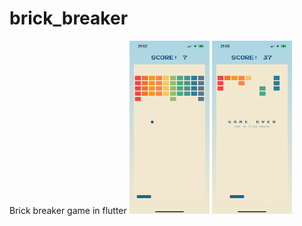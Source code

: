 # brick_breaker

Brick breaker game in flutter
<img src="image_folder/IMG_9153.png" width="128" />
<img src="image_folder/IMG_9156.png" width="128" />